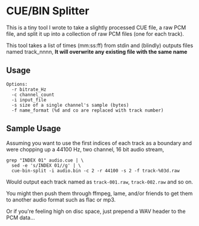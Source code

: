 CUE/BIN Splitter
================
This is a tiny tool I wrote to take a slightly processed CUE file, a raw PCM file, and split it up
into a collection of raw PCM files (one for each track).

This tool takes a list of times (mm:ss:ff) from stdin and (blindly) outputs files named track_nnnn,
**It will overwrite any existing file with the same name**


Usage
-----

	Options:
	  -r bitrate_Hz
	  -c channel_count
	  -i input_file
	  -s size of a single channel's sample (bytes)
	  -f name_format (%d and co are replaced with track number)


Sample Usage
------------
Assuming you want to use the first indices of each track as a boundary and were chopping up a 44100 Hz, two channel, 16 bit audio stream,

	grep "INDEX 01" audio.cue | \
	  sed -e 's/INDEX 01//g' | \
	  cue-bin-split -i audio.bin -c 2 -r 44100 -s 2 -f track-%03d.raw

Would output each track named as `track-001.raw`, `track-002.raw` and so on.

You might then push them through ffmpeg, lame, and/or friends to get them to another audio format such as flac or mp3.

Or if you're feeling high on disc space, just prepend a WAV header to the PCM data…
